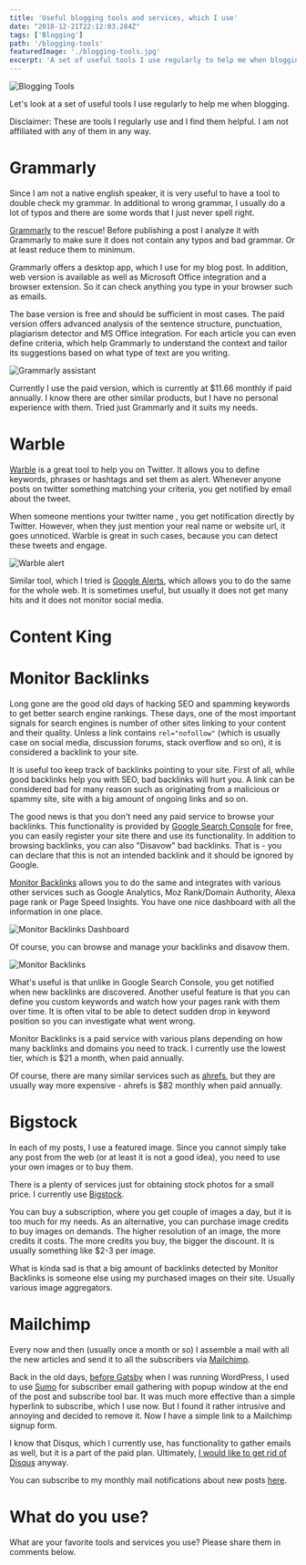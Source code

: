 ```yaml
---
title: 'Useful blogging tools and services, which I use'
date: "2018-12-21T22:12:03.284Z"
tags: ['Blogging']
path: '/blogging-tools'
featuredImage: './blogging-tools.jpg'
excerpt: 'A set of useful tools I use regularly to help me when blogging.'
---
```


![Blogging Tools](blogging-tools.jpg)

Let's look at a set of useful tools I use regularly to help me when blogging.

Disclaimer: These are tools I regularly use and I find them helpful. I am not affiliated with any of them in any way.

# Grammarly
Since I am not a native english speaker, it is very useful to have a tool to double check my grammar. In additional to wrong grammar, I usually do a lot of typos and there are some words that I just never spell right.

[Grammarly](https://app.grammarly.com/) to the rescue! Before publishing a post I analyze it with Grammarly to make sure it does not contain any typos and bad grammar. Or at least reduce them to minimum.

Grammarly offers a desktop app, which I use for my blog post. In addition, web version is available as well as Microsoft Office integration and a browser extension. So it can check anything you type in your browser such as emails.

The base version is free and should be sufficient in most cases. The paid version offers advanced analysis of the sentence structure, punctuation, plagiarism detector and MS Office integration. For each article you can even define criteria, which help Grammarly to understand the context and tailor its suggestions based on what type of text are you writing.

![Grammarly assistant](grammarly.png)

Currently I use the paid version, which is currently at $11.66 monthly if paid annually. I know there are other similar products, but I have no personal experience with them. Tried just Grammarly and it suits my needs.

# Warble
[Warble](https://warble.co/) is a great tool to help you on Twitter. It allows you to define keywords, phrases or hashtags and set them as alert. Whenever anyone posts on twitter something matching your criteria, you get notified by email about the tweet.

When someone mentions your twitter name , you get notification directly by Twitter. However, when they just mention your real name or website url, it goes unnoticed. Warble is great in such cases, because you can detect these tweets and engage.

![Warble alert](warble.png)

Similar tool, which I tried is [Google Alerts](https://www.google.com/alerts), which allows you to do the same for the whole web. It is sometimes useful, but usually it does not get many hits and it does not monitor social media.

# Content King

# Monitor Backlinks
Long gone are the good old days of hacking SEO and spamming keywords to get better search engine rankings. These days, one of the most important signals for search engines is number of other sites linking to your content and their quality. Unless a link contains `rel="nofollow"` (which is usually case on social media, discussion forums, stack overflow and so on), it is considered a backlink to your site.

It is useful too keep track of backlinks pointing to your site. First of all, while good backlinks help you with SEO, bad backlinks will hurt you. A link can be considered bad for many reason such as originating from a malicious or spammy site, site with a big amount of ongoing links and so on.

The good news is that you don't need any paid service to browse your backlinks. This functionality is provided by [Google Search Console](https://search.google.com/search-console/welcome) for free, you can easily register your site there and use its functionality. In addition to browsing backlinks, you can also "Disavow" bad backlinks. That is - you can declare that this is not an intended backlink and it should be ignored by Google.

[Monitor Backlinks](https://monitorbacklinks.com) allows you to do the same and integrates with various other services such as Google Analytics, Moz Rank/Domain Authority, Alexa page rank or Page Speed Insights. You have one nice dashboard with all the information in one place.

![Monitor Backlinks Dashboard](monitor-backlinks-dashboard.png)

Of course, you can browse and manage your backlinks and disavow them.

![Monitor Backlinks](monitor-backlinks.png)

What's useful is that unlike in Google Search Console, you get notified when new backlinks are discovered. Another useful feature is that you can define you custom keywords and watch how your pages rank with them over time. It is often vital to be able to detect sudden drop in keyword position so you can investigate what went wrong.

Monitor Backlinks is a paid service with various plans depending on how many backlinks and domains you need to track. I currently use the lowest tier, which is $21 a month, when paid annually. 

Of course, there are many similar services such as [ahrefs](https://ahrefs.com/), but they are usually way more expensive - ahrefs is $82 monthly when paid annually.

# Bigstock
In each of my posts, I use a featured image. Since you cannot simply take any post from the web (or at least it is not a good idea), you need to use your own images or to buy them.

There is a plenty of services just for obtaining stock photos for a small price. I currently use [Bigstock](https://www.bigstockphoto.com/).

You can buy a subscription, where you get couple of images a day, but it is too much for my needs. As an alternative, you can purchase image credits to buy images on demands. The higher resolution of an image, the more credits it costs. The more credits you buy, the bigger the discount. It is usually something like $2-3 per image.

What is kinda sad is that a big amount of backlinks detected by Monitor Backlinks is someone else using my purchased images on their site. Usually various image aggregators.

# Mailchimp
Every now and then (usually once a month or so) I assemble a mail with all the new articles and send it to all the subscribers via [Mailchimp](https://mailchimp.com/).

Back in the old days, [before Gatsby](https://www.vojtechruzicka.com/gatsby-migration/) when I was running WordPress, I used to use [Sumo](https://sumo.com/) for subscriber email gathering with popup window at the end of the post and subscribe tool bar. It was much more effective than a simple hyperlink to subscribe, which I use now. But I found it rather intrusive and annoying and decided to remove it. Now I have a simple link to a Mailchimp signup form.

I know that Disqus, which I currently use, has functionality to gather emails as well, but it is a part of the paid plan. Ultimately, [I would like to get rid of Disqus](https://www.vojtechruzicka.com/staticman/) anyway.

You can subscribe to my monthly mail notifications about new posts [here](https://vojtechruzicka.us13.list-manage.com/subscribe?u=10c0f3bbb5e2a9011195ce12c&id=2163dc88de).

# What do you use?
What are your favorite tools and services you use? Please share them in comments below.